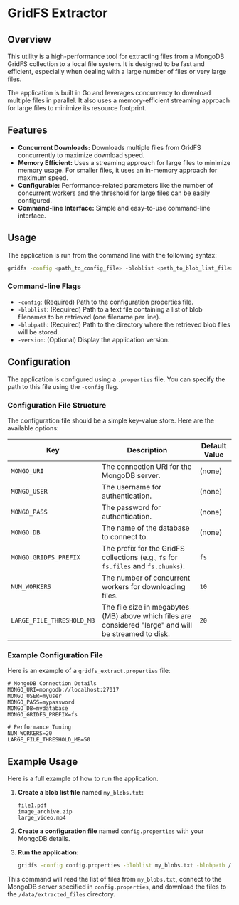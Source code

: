 # GridFS Extractor

## Overview

This utility is a high-performance tool for extracting files from a MongoDB GridFS collection to a local file system. It is designed to be fast and efficient, especially when dealing with a large number of files or very large files.

The application is built in Go and leverages concurrency to download multiple files in parallel. It also uses a memory-efficient streaming approach for large files to minimize its resource footprint.

## Features

- **Concurrent Downloads:** Downloads multiple files from GridFS concurrently to maximize download speed.
- **Memory Efficient:** Uses a streaming approach for large files to minimize memory usage. For smaller files, it uses an in-memory approach for maximum speed.
- **Configurable:** Performance-related parameters like the number of concurrent workers and the threshold for large files can be easily configured.
- **Command-line Interface:** Simple and easy-to-use command-line interface.

## Usage

The application is run from the command line with the following syntax:

```bash
gridfs -config <path_to_config_file> -bloblist <path_to_blob_list_file> -blobpath <path_to_store_blobs>
```

### Command-line Flags

- `-config`: (Required) Path to the configuration properties file.
- `-bloblist`: (Required) Path to a text file containing a list of blob filenames to be retrieved (one filename per line).
- `-blobpath`: (Required) Path to the directory where the retrieved blob files will be stored.
- `-version`: (Optional) Display the application version.

## Configuration

The application is configured using a `.properties` file. You can specify the path to this file using the `-config` flag.

### Configuration File Structure

The configuration file should be a simple key-value store. Here are the available options:

| Key                      | Description                                                                                                | Default Value |
| ------------------------ | ---------------------------------------------------------------------------------------------------------- | ------------- |
| `MONGO_URI`              | The connection URI for the MongoDB server.                                                                 | (none)        |
| `MONGO_USER`             | The username for authentication.                                                                           | (none)        |
| `MONGO_PASS`             | The password for authentication.                                                                           | (none)        |
| `MONGO_DB`               | The name of the database to connect to.                                                                    | (none)        |
| `MONGO_GRIDFS_PREFIX`    | The prefix for the GridFS collections (e.g., `fs` for `fs.files` and `fs.chunks`).                           | `fs`          |
| `NUM_WORKERS`            | The number of concurrent workers for downloading files.                                                    | `10`          |
| `LARGE_FILE_THRESHOLD_MB` | The file size in megabytes (MB) above which files are considered "large" and will be streamed to disk.     | `20`          |

### Example Configuration File

Here is an example of a `gridfs_extract.properties` file:

```properties
# MongoDB Connection Details
MONGO_URI=mongodb://localhost:27017
MONGO_USER=myuser
MONGO_PASS=mypassword
MONGO_DB=mydatabase
MONGO_GRIDFS_PREFIX=fs

# Performance Tuning
NUM_WORKERS=20
LARGE_FILE_THRESHOLD_MB=50
```

## Example Usage

Here is a full example of how to run the application.

1.  **Create a blob list file** named `my_blobs.txt`:

    ```
    file1.pdf
    image_archive.zip
    large_video.mp4
    ```

2.  **Create a configuration file** named `config.properties` with your MongoDB details.

3.  **Run the application:**

    ```bash
    gridfs -config config.properties -bloblist my_blobs.txt -blobpath /data/extracted_files
    ```

This command will read the list of files from `my_blobs.txt`, connect to the MongoDB server specified in `config.properties`, and download the files to the `/data/extracted_files` directory.
